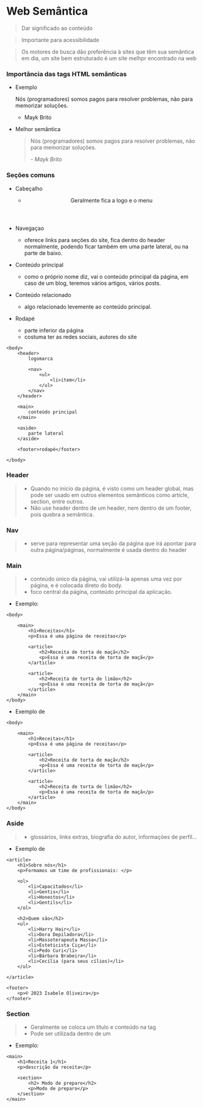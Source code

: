 # Web Semântica

> Dar significado ao conteúdo

> Importante para acessibilidade 

> Os motores de busca dão preferência à sites que têm sua semântica em dia, um site bem estruturado é um site melhpr encontrado na web

### Importância das tags HTML semânticas

* Exemplo

    <p> 
    Nós (programadores) somos pagos para resolver problemas, não para memorizar soluções.

    - Mayk Brito
    </p>


* Melhor semântica

    <blockquote>
    Nós (programadores) somos pagos para resolver problemas, não para memorizar soluções.

    <cite>- Mayk Brito</cite>
    </blockquote>

### Seções comuns

* Cabeçalho <header>

    - Geralmente fica a logo e o menu

* Navegaçao <nav>

    - oferece links para seções do site, fica dentro do header normalmente, podendo ficar também em uma parte lateral, ou na parte de baixo.

* Conteúdo principal <main>

    - como o próprio nome diz, vai o conteúdo principal da página, em caso de um blog, teremos vários artigos, vários posts.

* Conteúdo relacionado <aside>

    - algo relacionado levemente ao conteúdo principal.

* Rodapé <footer>

    - parte inferior da página
    - costuma ter as redes sociais, autores do site

~~~
<body>
    <header>
        logomarca

        <nav>
            <ul>
                <li>item</li>
            </ul>
        </nav>
    </header>

    <main>
        conteúdo principal
    </main>

    <aside>
        parte lateral
    </aside>

    <footer>rodapé</footer>

</body>
~~~

### Header

>   - Quando no inicio da página, é visto como um header global, mas pode ser usado em outros elementos semânticos como article, section, entre outros.
>   - Não use header dentro de um header, nem dentro de um footer, pois quebra a semântica.

### Nav

>   - serve para representar uma seção da página que irá apontar para outra página/páginas, normalmente é usada dentro do header

### Main

>   - conteúdo único da página, vai utilizá-la apenas uma vez por página, e é colocada direto do body.
>   - foco central da página, conteúdo principal da aplicação.

* Exemplo:

~~~
<body>

    <main>
        <h1>Receitas</h1>
        <p>Essa é uma página de receitas</p>

        <article>
            <h2>Receita de torta de maçã</h2>
            <p>Essa é uma receita de torta de maçã</p>
        </article>

        <article>
            <h2>Receita de torta de limão</h2>
            <p>Essa é uma receita de torta de maçã</p>
        </article>
    </main>
</body>
~~~

* Exemplo de <article>

~~~
<body>

    <main>
        <h1>Receitas</h1>
        <p>Essa é uma página de receitas</p>

        <article>
            <h2>Receita de torta de maçã</h2>
            <p>Essa é uma receita de torta de maçã</p>
        </article>

        <article>
            <h2>Receita de torta de limão</h2>
            <p>Essa é uma receita de torta de maçã</p>
        </article>
    </main>
</body>
~~~

### Aside

>   - glossários, links extras, biografia do autor, informações de perfil...


* Exemplo de <footer>

~~~
<article>
    <h1>Sobre nós</h1>
    <p>Formamos um time de profissionais: </p>

    <ol>
        <li>Capacitados</li>
        <li>Gentis</li>
        <li>Honestos</li>
        <li>Gentils</li>
    </ol>

    <h2>Quem são</h2>
    <ul>
        <li>Harry Hair</li>
        <li>Dora Depiladora</li>
        <li>Massoterapeuta Massa</li>
        <li>Esteticista Ciça</li>
        <li>Pedo Curi</li>
        <li>Bárbara Brabeira</li>
        <li>Cecília (para seus cílios)</li>
    </ul>

</article>

<footer>
    <p>© 2023 Isabele Oliveira</p>
</footer>

~~~

### Section

>   - Geralmente se coloca um título e conteúdo na tag <section>
>   - Pode ser utilizada dentro de um <article>

* Exemplo:

~~~
<main>
    <h1>Receita 1</h1>
    <p>descrição da receita</p>

    <section>
        <h2> Modo de preparo</h2>
        <p>Modo de preparo</p>
    </section>
</main>
~~~
